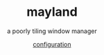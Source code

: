 
<h1 align="center">mayland</h1>
<p align="center">a poorly tiling window manager</p>
<p align="center"><a href="./mayland-config">configuration</a></p>
